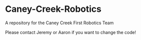 # Caney-Creek-Robotics
A repository for the Caney Creek First Robotics Team

Please contact Jeremy or Aaron if you want to change the code!
